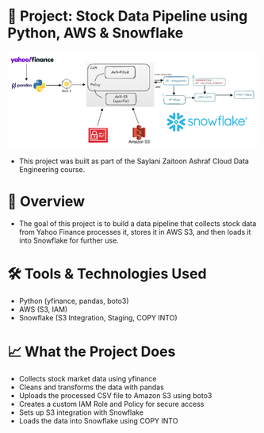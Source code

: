 # 📌 Project: Stock Data Pipeline using Python, AWS & Snowflake

![Data Pipeline Diagram](./Pictures/diagram.PNG)



- This project was built as part of the Saylani Zaitoon Ashraf Cloud Data Engineering course.

# 🚀 Overview

- The goal of this project is to build a data pipeline that collects stock data from Yahoo Finance processes it, stores it in AWS S3, and then loads it into Snowflake for further use.

# 🛠️ Tools & Technologies Used

- Python (yfinance, pandas, boto3)
- AWS (S3, IAM)
- Snowflake (S3 Integration, Staging, COPY INTO)

# 📈 What the Project Does

- Collects stock market data using yfinance
- Cleans and transforms the data with pandas
- Uploads the processed CSV file to Amazon S3 using boto3
- Creates a custom IAM Role and Policy for secure access
- Sets up S3 integration with Snowflake
- Loads the data into Snowflake using COPY INTO